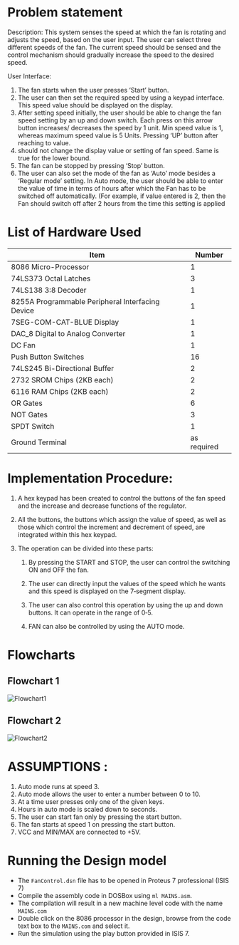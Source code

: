 # Problem statement
Description: This system senses the speed at which the fan is rotating and adjusts the speed, based on the user input. The user can select three different speeds of the fan. The current speed should be sensed and the control mechanism should gradually increase the speed to the desired speed.

User Interface:
  1. The fan starts when the user presses ‘Start’ button.
  2. The user can then set the required speed by using a keypad interface. This speed value should be displayed on the display.
  3. After setting speed initially, the user should be able to change the fan speed setting by an up and down switch. Each press on this arrow button increases/ decreases the speed by 1 unit. Min speed value is 1, whereas maximum speed value is 5 Units. Pressing ‘UP’ button after reaching to value.
  5. should not change the display value or setting of fan speed. Same is true for the lower bound.
  4. The fan can be stopped by pressing ‘Stop’ button.
  5. The user can also set the mode of the fan as ‘Auto’ mode besides a ‘Regular mode’ setting. In Auto mode, the user should be able to enter the value of time in terms of hours after which the Fan has to be switched off automatically. (For example, if value entered is 2, then the Fan should switch off after 2 hours from the time this setting is applied

# List of Hardware Used
|Item|Number|
|---|---|
| 8086 Micro-Processor | 1 |
| 74LS373 Octal Latches | 3 |
| 74LS138 3:8 Decoder | 1 |
| 8255A Programmable Peripheral Interfacing Device | 1 |
| 7SEG-COM-CAT-BLUE Display | 1 |
| DAC_8 Digital to Analog Converter | 1 |
| DC Fan | 1 |
| Push Button Switches | 16 |
| 74LS245 Bi-Directional Buffer | 2 |
| 2732 SROM Chips (2KB each) | 2 |
| 6116 RAM Chips (2KB each) | 2 |
| OR Gates | 6 |
| NOT Gates | 3 |
| SPDT Switch | 1 |
| Ground Terminal | as required |

# Implementation Procedure: 
 
1. A   hex   keypad   has   been   created   to   control   the   buttons   of   the   fan   speed 
and   the   increase   and   decrease   functions   of   the   regulator. 
 
2. All   the   buttons,   the   buttons   which   assign   the   value   of   speed,   as   well   as 
those   which   control   the   increment   and   decrement   of   speed,   are   integrated 
within   this   hex   keypad. 
 
3. The   operation   can   be   divided   into     these   parts: 
 
    1.  By   pressing   the   START   and   STOP,   the   user   can   control   the   switching   ON 
and   OFF   the   fan. 
 
    2. The user   can   directly   input   the   values   of   the   speed   which   he   wants   and   this 
speed   is   displayed   on   the   7‐segment   display. 
 
    3. The   user   can   also   control   this   operation   by   using   the   up   and   down 
buttons.   It   can   operate   in   the   range   of   0‐5. 
 
    4. FAN   can   also   be   controlled   by   using   the   AUTO   mode. 
  
# Flowcharts
## Flowchart 1  
![Flowchart1](https://user-images.githubusercontent.com/26005890/30715883-88c4c85e-9f35-11e7-96e3-638ca4649fa4.jpg)
## Flowchart 2
![Flowchart2](https://user-images.githubusercontent.com/26005890/30715885-89e7faf8-9f35-11e7-8861-06a874d24c7a.jpg)

# ASSUMPTIONS : 
 
1. Auto   mode   runs   at   speed   3. 
2. Auto   mode   allows   the user   to   enter  a number   between   0   to   10. 
3. At   a   time   user   presses   only   one   of   the   given   keys. 
4. Hours   in   auto   mode   is   scaled   down   to   seconds. 
5. The user   can   start   fan   only   by   pressing   the start   button.  
6. The fan   starts   at   speed   1   on   pressing  the start   button. 
7. VCC   and   MIN/MAX   are   connected   to   +5V. 

# Running the Design model

* The `FanControl.dsn` file has to be opened in Proteus 7 professional (ISIS 7)
* Compile the assembly code in DOSBox using `ml MAINS.asm`.
* The compilation will result in a new machine level code with the name `MAINS.com`
* Double click on the 8086 processor in the design, browse from the code text box to the `MAINS.com` and select it.
* Run the simulation using the play button provided in ISIS 7.
